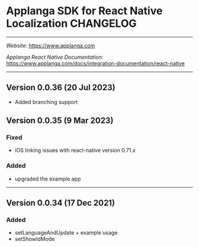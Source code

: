 # Applanga SDK for React Native Localization CHANGELOG
***
*Website:* https://www.applanga.com

*Applanga React Native Documentation:* https://www.applanga.com/docs/integration-documentation/react-native
***

## Version 0.0.36 (20 Jul 2023) 
- Added branching support

## Version 0.0.35 (9 Mar 2023) 
### Fixed
- iOS linking issues with react-native version 0.71.x

### Added
- upgraded the example app 

--- 
## Version 0.0.34 (17 Dec 2021) 
### Added 
- setLanguageAndUpdate + example usage 
- setShowIdMode


